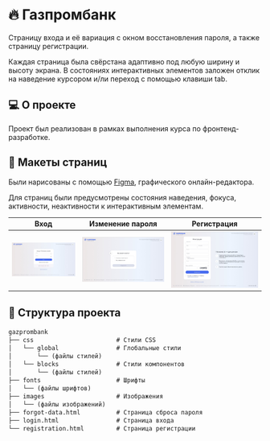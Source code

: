 # :fire: Газпромбанк

Страницу входа и её вариация с окном восстановления пароля, а также страницу регистрации.

Каждая страница была свёрстана адаптивно под любую ширину и высоту экрана. В состояниях интерактивных элементов заложен отклик на наведение курсором и/ли переход с помощью клавиши tab. 

## 💻 О проекте
Проект был реализован в рамках выполнения курса по фронтенд-разработке. 

## :art: Макеты страниц

Были нарисованы с помощью [Figma](https://www.figma.com/design/mEOvCD4YfuIBP5CCqQae1q/%D0%93%D0%B0%D0%B7%D0%BF%D1%80%D0%BE%D0%BC%D0%B1%D0%B0%D0%BD%D0%BA---%D0%A0%D0%B0%D0%B7%D1%80%D0%B0%D0%B1%D0%BE%D1%82%D0%BA%D0%B0-FWEB-9793?node-id=2-265&t=isVU9lQ2FBZz0Pmy-0), графического онлайн-редактора.

Для страниц были предусмотрены состояния наведения, фокуса, активности, неактивности к интерактивным элементам.

| Вход | Изменение пароля | Регистрация |
|-------------|-------------|-------------|
| <img src="layout/Вход.jpg" alt="login" width="600px"> | <img src="layout/Изменение пароля.jpg" alt="forgot-data" width="600px"> | <img src="layout/Регистрация.jpg" alt="registration" width="600px"> |

## 📂 Структура проекта
```
gazprombank
├── css                       # Стили CSS 
│   └── global                # Глобальные стили
│       └── (файлы стилей) 
│   └── blocks                # Стили компонентов
│       └── (файлы стилей) 
├── fonts                     # Шрифты 
│   └── (файлы шрифтов) 
├── images                    # Изображения 
│   └── (файлы изображений)
├── forgot-data.html          # Страница сброса пароля
├── login.html                # Страница входа
└── registration.html         # Страница регистрации
```
